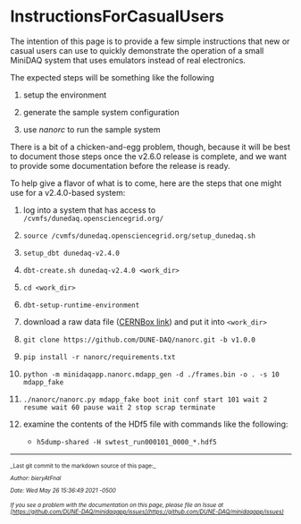 # InstructionsForCasualUsers
The intention of this page is to provide a few simple instructions that new or casual users can use to quickly demonstrate the operation of a small MiniDAQ system that uses emulators instead of real electronics.

The expected steps will be something like the following


1. setup the environment


2. generate the sample system configuration


3. use _nanorc_ to run the sample system

There is a bit of a chicken-and-egg problem, though, because it will be best to document those steps once the v2.6.0 release is complete, and we want to provide some documentation before the release is ready.  

To help give a flavor of what is to come, here are the steps that one might use for a v2.4.0-based system:


1. log into a system that has access to `/cvmfs/dunedaq.opensciencegrid.org/`


2. `source /cvmfs/dunedaq.opensciencegrid.org/setup_dunedaq.sh`


3. `setup_dbt dunedaq-v2.4.0`


4. `dbt-create.sh dunedaq-v2.4.0 <work_dir>`


5. `cd <work_dir>`


6. `dbt-setup-runtime-environment`


7. download a raw data file ([CERNBox link](https://cernbox.cern.ch/index.php/s/VAqNtn7bwuQtff3/download)) and put it into `<work_dir>`


8. `git clone https://github.com/DUNE-DAQ/nanorc.git -b v1.0.0`


9. `pip install -r nanorc/requirements.txt`


10. `python -m minidaqapp.nanorc.mdapp_gen -d ./frames.bin -o . -s 10 mdapp_fake`


11. `./nanorc/nanorc.py mdapp_fake boot init conf start 101 wait 2 resume wait 60 pause wait 2 stop scrap terminate`


12. examine the contents of the HDf5 file with commands like the following:
    * `h5dump-shared -H swtest_run000101_0000_*.hdf5`


-----

<font size="1">
_Last git commit to the markdown source of this page:_


_Author: bieryAtFnal_

_Date: Wed May 26 15:36:49 2021 -0500_

_If you see a problem with the documentation on this page, please file an Issue at [https://github.com/DUNE-DAQ/minidaqapp/issues](https://github.com/DUNE-DAQ/minidaqapp/issues)_
</font>
